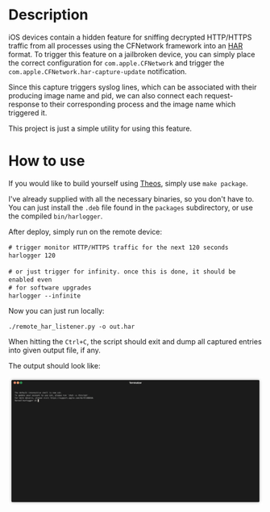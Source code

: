 # Description

iOS devices contain a hidden feature for sniffing decrypted HTTP/HTTPS traffic from all processes using the CFNetwork
framework into an [HAR](https://en.wikipedia.org/wiki/HAR_(file_format).)
format. To trigger this feature on a jailbroken device, you can simply place the correct configuration
for `com.apple.CFNetwork` and trigger the `com.apple.CFNetwork.har-capture-update` notification.

Since this capture triggers syslog lines, which can be associated with their producing image name and pid, we can also
connect each request-response to their corresponding process and the image name which triggered it.

This project is just a simple utility for using this feature.

# How to use

If you would like to build yourself using [Theos](https://github.com/theos/theos/wiki), simply use `make package`.

I've already supplied with all the necessary binaries, so you don't have to. You can just install the `.deb` file found
in the `packages` subdirectory, or use the compiled `bin/harlogger`.

After deploy, simply run on the remote device:

```shell
# trigger monitor HTTP/HTTPS traffic for the next 120 seconds
harlogger 120

# or just trigger for infinity. once this is done, it should be enabled even
# for software upgrades
harlogger --infinite
```

Now you can just run locally:

```shell
./remote_har_listener.py -o out.har
```

When hitting the `Ctrl+C`, the script should exit and dump all captured entries into given output file, if any.

The output should look like:

![](./example4.gif)


